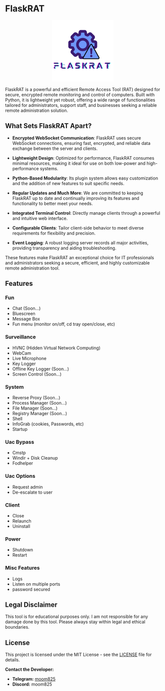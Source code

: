 # FlaskRAT

<p align='center'>
<img src="./Logo.png" width=200 alt="FlaskRAT Logo"/>
</p>

FlaskRAT is a powerful and efficient Remote Access Tool (RAT) designed for secure, encrypted remote monitoring and control of computers. Built with Python, it is lightweight yet robust, offering a wide range of functionalities tailored for administrators, support staff, and businesses seeking a reliable remote administration solution.

</span>

## What Sets FlaskRAT Apart?


- **Encrypted WebSocket Communication**: FlaskRAT uses secure WebSocket connections, ensuring fast, encrypted, and reliable data exchange between the server and clients.

- **Lightweight Design**: Optimized for performance, FlaskRAT consumes minimal resources, making it ideal for use on both low-power and high-performance systems.

- **Python-Based Modularity**: Its plugin system allows easy customization and the addition of new features to suit specific needs.

- **Regular Updates and Much More**: We are committed to keeping FlaskRAT up to date and continually improving its features and functionality to better meet your needs.

- **Integrated Terminal Control**: Directly manage clients through a powerful and intuitive web interface.
  
- **Configurable Clients**: Tailor client-side behavior to meet diverse requirements for flexibility and precision.

- **Event Logging**: A robust logging server records all major activities, providing transparency and aiding troubleshooting.

These features make FlaskRAT an exceptional choice for IT professionals and administrators seeking a secure, efficient, and highly customizable remote administration tool.

## Features

### Fun

- Chat (Soon...)
- Bluescreen
- Message Box
- Fun menu (monitor on/off, cd tray open/close, etc)

### Surveillance

- HVNC (Hidden Virtual Network Computing)
- WebCam
- Live Microphone
- Key Logger
- Offline Key Logger (Soon...)
- Screen Control (Soon...)

### System

- Reverse Proxy (Soon...)
- Process Manager (Soon...)
- File Manager (Soon...)
- Registry Manager (Soon...)
- Shell
- InfoGrab (cookies, Passwords, etc)
- Startup

### Uac Bypass

- Cmstp
- Windir + Disk Cleanup
- Fodhelper

### Uac Options

- Request admin
- De-escalate to user

### Client

- Close
- Relaunch
- Uninstall

### Power

- Shutdown
- Restart

### Misc Features

- Logs
- Listen on multiple ports
- password secured

## Legal Disclaimer

This tool is for educational purposes only. I am not responsible for any damage done by this tool. Please always stay within legal and ethical boundaries.

## License

This project is licensed under the MIT License - see the [LICENSE](LICENSE) file for details.


**Contact the Developer:**
- **Telegram:** [moom825](https://t.me/moom825)
- **Discord:** moom825
